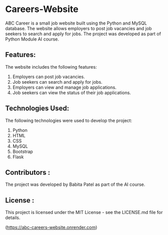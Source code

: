 # Careers-Website

ABC Career is a small job website built using the Python and MySQL database. The website allows employers to post job vacancies and job seekers to search and apply for jobs. The project was developed as part of Python Module AI course.

## Features:
The website includes the following features:

1. Employers can post job vacancies.
2. Job seekers can search and apply for jobs.
3. Employers can view and manage job applications.
4. Job seekers can view the status of their job applications.

## Technologies Used:
The following technologies were used to develop the project:

1. Python
2. HTML
3. CSS
4. MySQL
5. Bootstrap
6. Flask

## Contributors : 
The project was developed by Babita Patel as part of the AI course.

## License :
This project is licensed under the MIT License - see the LICENSE.md file for details.

(https://abc-careers-website.onrender.com)


